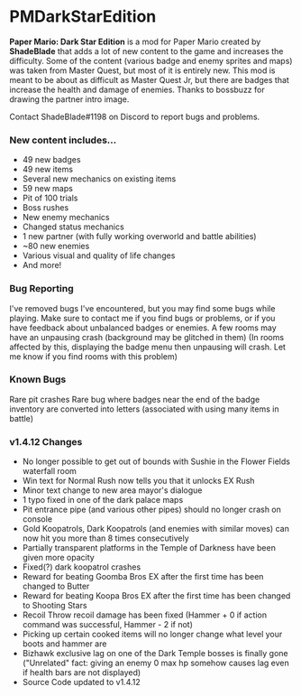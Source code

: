 # PMDarkStarEdition
**Paper Mario: Dark Star Edition** is a mod for Paper Mario created by **ShadeBlade** that adds a lot of new content to the game and increases the difficulty.
Some of the content (various badge and enemy sprites and maps) was taken from Master Quest, but most of it is entirely new.
This mod is meant to be about as difficult as Master Quest Jr, but there are badges that increase the health and damage of enemies.
Thanks to bossbuzz for drawing the partner intro image.

Contact ShadeBlade#1198 on Discord to report bugs and problems.

### **New content includes...**
- 49 new badges
- 49 new items
- Several new mechanics on existing items
- 59 new maps
- Pit of 100 trials
- Boss rushes
- New enemy mechanics
- Changed status mechanics
- 1 new partner (with fully working overworld and battle abilities)
- ~80 new enemies
- Various visual and quality of life changes
- And more!

### Bug Reporting
I've removed bugs I've encountered, but you may find some bugs while playing.
Make sure to contact me if you find bugs or problems, or if you have feedback about unbalanced badges or enemies.
A few rooms may have an unpausing crash (background may be glitched in them) (In rooms affected by this, displaying the badge menu then unpausing will crash. Let me know if you find rooms with this problem)

### Known Bugs
Rare pit crashes
Rare bug where badges near the end of the badge inventory are converted into letters (associated with using many items in battle)

### v1.4.12 Changes 
- No longer possible to get out of bounds with Sushie in the Flower Fields waterfall room
- Win text for Normal Rush now tells you that it unlocks EX Rush
- Minor text change to new area mayor's dialogue
- 1 typo fixed in one of the dark palace maps
- Pit entrance pipe (and various other pipes) should no longer crash on console
- Gold Koopatrols, Dark Koopatrols (and enemies with similar moves) can now hit you more than 8 times consecutively
- Partially transparent platforms in the Temple of Darkness have been given more opacity
- Fixed(?) dark koopatrol crashes
- Reward for beating Goomba Bros EX after the first time has been changed to Butter
- Reward for beating Koopa Bros EX after the first time has been changed to Shooting Stars
- Recoil Throw recoil damage has been fixed (Hammer + 0 if action command was successful, Hammer - 2 if not)
- Picking up certain cooked items will no longer change what level your boots and hammer are
- Bizhawk exclusive lag on one of the Dark Temple bosses is finally gone ("Unrelated" fact: giving an enemy 0 max hp somehow causes lag even if health bars are not displayed)
- Source Code updated to v1.4.12

